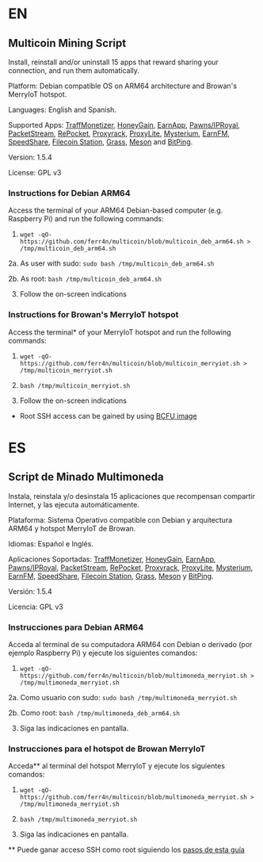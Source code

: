 # EN
## Multicoin Mining Script
Install, reinstall and/or uninstall 15 apps that reward sharing your connection, and run them automatically.

Platform: Debian compatible OS on ARM64 architecture and Browan's MerryIoT hotspot.

Languages: English and Spanish.

Supported Apps: [TraffMonetizer](https://traffmonetizer.com/?aff=1042706), [HoneyGain](https://r.honeygain.me/FRANS5CAB4), [EarnApp](https://earnapp.com/i/zJDVLbf9), [Pawns/IPRoyal](https://pawns.app/?r=1262397), [PacketStream](https://packetstream.io/?psr=4tx2), [RePocket](https://link.repocket.co/N6up), [Proxyrack](https://peer.proxyrack.com/ref/zc9zfiz8nlp8of0mk2mujzbll9iv8sd85vvepfdg), [ProxyLite](https://proxylite.ru/?r=VXCFMG4X&utm_source=G), [Mysterium](https://mystnodes.co/?referral_code=qs4DTlbdhLyEsK0QFFVZYZlsY1MRBrbajZqXhZGc), [EarnFM](https://earn.fm/ref/FRAN6E6B), [SpeedShare](https://speedshare.app/?ref=Ferran), [Filecoin Station](https://www.filstation.app/), [Grass](https://app.getgrass.io/register/?referralCode=OleETddLHuKjiki), [Meson](https://meson.network) and [BitPing](https://app.bitping.com?r=hxQvBwhm).

Version: 1.5.4

License: GPL v3

### Instructions for Debian ARM64
Access the terminal of your ARM64 Debian-based computer (e.g. Raspberry Pi) and run the following commands:

1. `wget -qO- https://github.com/ferr4n/multicoin/blob/multicoin_deb_arm64.sh > /tmp/multicoin_deb_arm64.sh`

2a. As user with sudo: `sudo bash /tmp/multicoin_deb_arm64.sh`

2b. As root: `bash /tmp/multicoin_deb_arm64.sh`

3. Follow the on-screen indications

### Instructions for Browan's MerryIoT hotspot
Access the terminal* of your MerryIoT hotspot and run the following commands:

1. `wget -qO- https://github.com/ferr4n/multicoin/blob/multicoin_merryiot.sh > /tmp/multicoin_merryiot.sh`

2. `bash /tmp/multicoin_merryiot.sh`

3. Follow the on-screen indications

* Root SSH access can be gained by using [BCFU image](https://drive.google.com/drive/folders/1xxxJP7udmXkyyLGqBmzz7l15Ing898cl)

# ES
## Script de Minado Multimoneda
Instala, reinstala y/o desinstala 15 aplicaciones que recompensan compartir Internet, y las ejecuta automáticamente.

Plataforma: Sistema Operativo compatible con Debian y arquitectura ARM64 y hotspot MerryIoT de Browan.

Idiomas: Español e Inglés.

Aplicaciones Soportadas: [TraffMonetizer](https://traffmonetizer.com/?aff=1042706), [HoneyGain](https://r.honeygain.me/FRANS5CAB4), [EarnApp](https://earnapp.com/i/zJDVLbf9), [Pawns/IPRoyal](https://pawns.app/?r=1262397), [PacketStream](https://packetstream.io/?psr=4tx2), [RePocket](https://link.repocket.co/N6up), [Proxyrack](https://peer.proxyrack.com/ref/zc9zfiz8nlp8of0mk2mujzbll9iv8sd85vvepfdg), [ProxyLite](https://proxylite.ru/?r=VXCFMG4X&utm_source=G), [Mysterium](https://mystnodes.co/?referral_code=qs4DTlbdhLyEsK0QFFVZYZlsY1MRBrbajZqXhZGc), [EarnFM](https://earn.fm/ref/FRAN6E6B), [SpeedShare](https://speedshare.app/?ref=Ferran), [Filecoin Station](https://www.filstation.app/), [Grass](https://app.getgrass.io/register/?referralCode=OleETddLHuKjiki), [Meson](https://meson.network) y [BitPing](https://app.bitping.com?r=hxQvBwhm).

Versión: 1.5.4

Licencia: GPL v3

### Instrucciones para Debian ARM64
Acceda al terminal de su computadora ARM64 con Debian o derivado (por ejemplo Raspberry Pi) y ejecute los siguientes comandos:

1. `wget -qO- https://github.com/ferr4n/multicoin/blob/multimoneda_merryiot.sh > /tmp/multimoneda_merryiot.sh`

2a. Como usuario con sudo: `sudo bash /tmp/multimoneda_merryiot.sh`

2b. Como root: `bash /tmp/multimoneda_deb_arm64.sh`

3. Siga las indicaciones en pantalla.

### Instrucciones para el hotspot de Browan MerryIoT
Acceda** al terminal del hotspot MerryIoT y ejecute los siguientes comandos:

1. `wget -qO- https://github.com/ferr4n/multicoin/blob/multimoneda_merryiot.sh > /tmp/multimoneda_merryiot.sh`

2. `bash /tmp/multimoneda_merryiot.sh`

3. Siga las indicaciones en pantalla.

** Puede ganar acceso SSH como root siguiendo los [pasos de esta guía](https://telegra.ph/Activar-SSH-con-BCFU-en-Browan-MerryIoT-02-17)
